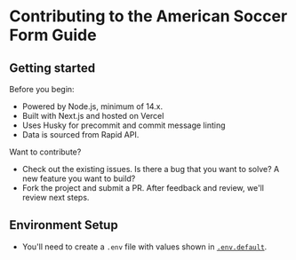# Contributing to the American Soccer Form Guide

## Getting started

Before you begin:

- Powered by Node.js, minimum of 14.x.
- Built with Next.js and hosted on Vercel
- Uses Husky for precommit and commit message linting
- Data is sourced from Rapid API.

Want to contribute?

- Check out the existing issues. Is there a bug that you want to solve? A new feature you want to build?
- Fork the project and submit a PR. After feedback and review, we'll review next steps.

## Environment Setup

- You'll need to create a `.env` file with values shown in [`.env.default`](./.env.default).

